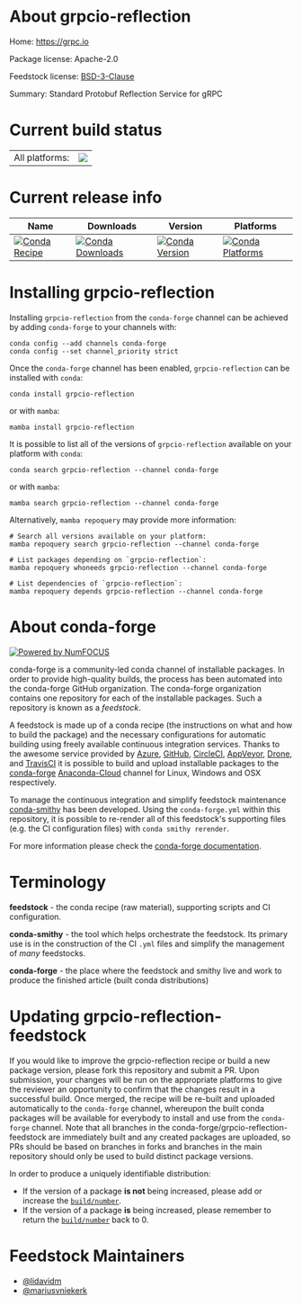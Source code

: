 About grpcio-reflection
=======================

Home: https://grpc.io

Package license: Apache-2.0

Feedstock license: [BSD-3-Clause](https://github.com/conda-forge/grpcio-reflection-feedstock/blob/main/LICENSE.txt)

Summary: Standard Protobuf Reflection Service for gRPC

Current build status
====================


<table><tr><td>All platforms:</td>
    <td>
      <a href="https://dev.azure.com/conda-forge/feedstock-builds/_build/latest?definitionId=15803&branchName=main">
        <img src="https://dev.azure.com/conda-forge/feedstock-builds/_apis/build/status/grpcio-reflection-feedstock?branchName=main">
      </a>
    </td>
  </tr>
</table>

Current release info
====================

| Name | Downloads | Version | Platforms |
| --- | --- | --- | --- |
| [![Conda Recipe](https://img.shields.io/badge/recipe-grpcio--reflection-green.svg)](https://anaconda.org/conda-forge/grpcio-reflection) | [![Conda Downloads](https://img.shields.io/conda/dn/conda-forge/grpcio-reflection.svg)](https://anaconda.org/conda-forge/grpcio-reflection) | [![Conda Version](https://img.shields.io/conda/vn/conda-forge/grpcio-reflection.svg)](https://anaconda.org/conda-forge/grpcio-reflection) | [![Conda Platforms](https://img.shields.io/conda/pn/conda-forge/grpcio-reflection.svg)](https://anaconda.org/conda-forge/grpcio-reflection) |

Installing grpcio-reflection
============================

Installing `grpcio-reflection` from the `conda-forge` channel can be achieved by adding `conda-forge` to your channels with:

```
conda config --add channels conda-forge
conda config --set channel_priority strict
```

Once the `conda-forge` channel has been enabled, `grpcio-reflection` can be installed with `conda`:

```
conda install grpcio-reflection
```

or with `mamba`:

```
mamba install grpcio-reflection
```

It is possible to list all of the versions of `grpcio-reflection` available on your platform with `conda`:

```
conda search grpcio-reflection --channel conda-forge
```

or with `mamba`:

```
mamba search grpcio-reflection --channel conda-forge
```

Alternatively, `mamba repoquery` may provide more information:

```
# Search all versions available on your platform:
mamba repoquery search grpcio-reflection --channel conda-forge

# List packages depending on `grpcio-reflection`:
mamba repoquery whoneeds grpcio-reflection --channel conda-forge

# List dependencies of `grpcio-reflection`:
mamba repoquery depends grpcio-reflection --channel conda-forge
```


About conda-forge
=================

[![Powered by
NumFOCUS](https://img.shields.io/badge/powered%20by-NumFOCUS-orange.svg?style=flat&colorA=E1523D&colorB=007D8A)](https://numfocus.org)

conda-forge is a community-led conda channel of installable packages.
In order to provide high-quality builds, the process has been automated into the
conda-forge GitHub organization. The conda-forge organization contains one repository
for each of the installable packages. Such a repository is known as a *feedstock*.

A feedstock is made up of a conda recipe (the instructions on what and how to build
the package) and the necessary configurations for automatic building using freely
available continuous integration services. Thanks to the awesome service provided by
[Azure](https://azure.microsoft.com/en-us/services/devops/), [GitHub](https://github.com/),
[CircleCI](https://circleci.com/), [AppVeyor](https://www.appveyor.com/),
[Drone](https://cloud.drone.io/welcome), and [TravisCI](https://travis-ci.com/)
it is possible to build and upload installable packages to the
[conda-forge](https://anaconda.org/conda-forge) [Anaconda-Cloud](https://anaconda.org/)
channel for Linux, Windows and OSX respectively.

To manage the continuous integration and simplify feedstock maintenance
[conda-smithy](https://github.com/conda-forge/conda-smithy) has been developed.
Using the ``conda-forge.yml`` within this repository, it is possible to re-render all of
this feedstock's supporting files (e.g. the CI configuration files) with ``conda smithy rerender``.

For more information please check the [conda-forge documentation](https://conda-forge.org/docs/).

Terminology
===========

**feedstock** - the conda recipe (raw material), supporting scripts and CI configuration.

**conda-smithy** - the tool which helps orchestrate the feedstock.
                   Its primary use is in the construction of the CI ``.yml`` files
                   and simplify the management of *many* feedstocks.

**conda-forge** - the place where the feedstock and smithy live and work to
                  produce the finished article (built conda distributions)


Updating grpcio-reflection-feedstock
====================================

If you would like to improve the grpcio-reflection recipe or build a new
package version, please fork this repository and submit a PR. Upon submission,
your changes will be run on the appropriate platforms to give the reviewer an
opportunity to confirm that the changes result in a successful build. Once
merged, the recipe will be re-built and uploaded automatically to the
`conda-forge` channel, whereupon the built conda packages will be available for
everybody to install and use from the `conda-forge` channel.
Note that all branches in the conda-forge/grpcio-reflection-feedstock are
immediately built and any created packages are uploaded, so PRs should be based
on branches in forks and branches in the main repository should only be used to
build distinct package versions.

In order to produce a uniquely identifiable distribution:
 * If the version of a package **is not** being increased, please add or increase
   the [``build/number``](https://docs.conda.io/projects/conda-build/en/latest/resources/define-metadata.html#build-number-and-string).
 * If the version of a package **is** being increased, please remember to return
   the [``build/number``](https://docs.conda.io/projects/conda-build/en/latest/resources/define-metadata.html#build-number-and-string)
   back to 0.

Feedstock Maintainers
=====================

* [@lidavidm](https://github.com/lidavidm/)
* [@mariusvniekerk](https://github.com/mariusvniekerk/)

